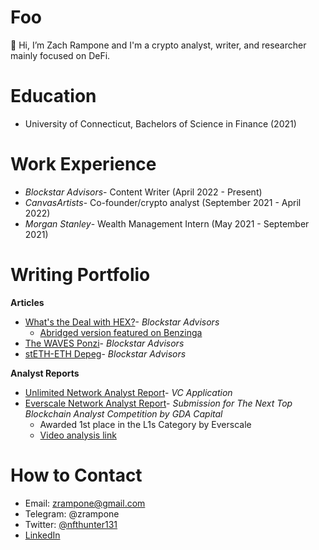 
# Foo

👋 Hi, I’m Zach Rampone and I'm a crypto analyst, writer, and researcher mainly focused on DeFi.


# Education

-   University of Connecticut, Bachelors of Science in Finance (2021)

# Work Experience

-   *Blockstar Advisors*- Content Writer (April 2022 - Present)
-   *CanvasArtists*- Co-founder/crypto analyst (September 2021 - April 2022)
-   *Morgan Stanley*- Wealth Management Intern (May 2021 - September 2021)

# Writing Portfolio

**Articles**

 -   [What's the Deal with HEX?](https://blockstar.substack.com/p/whats-the-deal-with-hex)- *Blockstar Advisors*
	 - [Abridged version featured on Benzinga](https://www.benzinga.com/money/is-hex-a-pyramid-scheme/)
 -   [The WAVES Ponzi](https://blockstar.substack.com/p/the-waves-ponzi)- *Blockstar Advisors*
 -   [stETH-ETH Depeg](https://blockstar.substack.com/p/steth-eth-depeg)- *Blockstar Advisors*

**Analyst Reports**

 -   [Unlimited Network Analyst Report](https://docs.google.com/document/d/1chqMhvj7h_HyHSQqNZeMYARQXKtw1Yy8/edit?usp=sharing&ouid=108451907790513150234&rtpof=true&sd=true)- *VC Application*
 -   [Everscale Network Analyst Report](https://docs.google.com/document/d/1-B7GvSs1RLvt6LjpmxMDwPh36QcLUiay/edit?usp=sharing&ouid=108451907790513150234&rtpof=true&sd=true)- *Submission for The Next Top Blockchain Analyst Competition by GDA Capital*
	 - Awarded 1st place in the L1s Category by Everscale
	 - [Video analysis link](https://www.loom.com/share/ba926c915b3c4b4d8c13670fcea3ff3e)

# How to Contact
- Email: zrampone@gmail.com
- Telegram: @zrampone
- Twitter: [@nfthunter131](https://twitter.com/nfthunter131)
- [LinkedIn](https://www.linkedin.com/in/zachary-rampone-251029158/)
